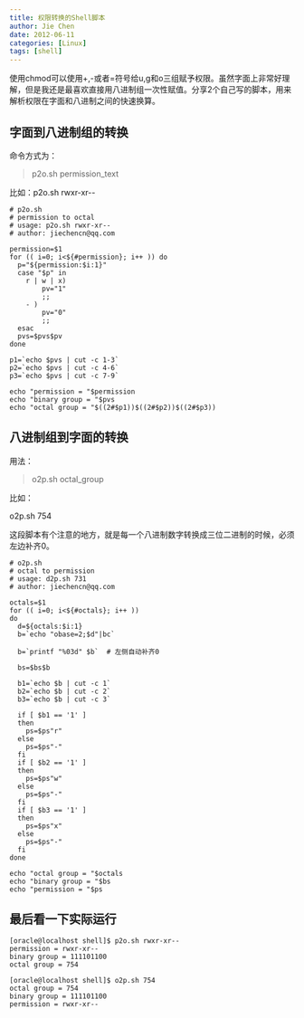 ```yaml
---
title: 权限转换的Shell脚本
author: Jie Chen
date: 2012-06-11
categories: [Linux]
tags: [shell]
---
```


使用chmod可以使用+,-或者=符号给u,g和o三组赋予权限。虽然字面上非常好理解，但是我还是最喜欢直接用八进制组一次性赋值。分享2个自己写的脚本，用来解析权限在字面和八进制之间的快速换算。


## 字面到八进制组的转换

命令方式为：

> p2o.sh permission_text

比如：p2o.sh rwxr-xr--

~~~
# p2o.sh
# permission to octal
# usage: p2o.sh rwxr-xr--
# author: jiechencn@qq.com

permission=$1
for (( i=0; i<${#permission}; i++ )) do
  p="${permission:$i:1}"
  case "$p" in
    r | w | x) 
		pv="1"
		;;
    - ) 
		pv="0"
		;;
  esac
  pvs=$pvs$pv
done

p1=`echo $pvs | cut -c 1-3`
p2=`echo $pvs | cut -c 4-6`
p3=`echo $pvs | cut -c 7-9`

echo "permission = "$permission
echo "binary group = "$pvs
echo "octal group = "$((2#$p1))$((2#$p2))$((2#$p3))
~~~


## 八进制组到字面的转换

用法：

> o2p.sh octal_group

比如：

o2p.sh 754

这段脚本有个注意的地方，就是每一个八进制数字转换成三位二进制的时候，必须左边补齐0。

~~~
# o2p.sh
# octal to permission
# usage: d2p.sh 731
# author: jiechencn@qq.com

octals=$1
for (( i=0; i<${#octals}; i++ )) 
do
  d=${octals:$i:1}
  b=`echo "obase=2;$d"|bc`
  
  b=`printf "%03d" $b`  # 左侧自动补齐0
  
  bs=$bs$b
  
  b1=`echo $b | cut -c 1`
  b2=`echo $b | cut -c 2`
  b3=`echo $b | cut -c 3`
  
  if [ $b1 == '1' ]
  then
    ps=$ps"r"
  else
    ps=$ps"-"
  fi
  if [ $b2 == '1' ]
  then
    ps=$ps"w"
  else
    ps=$ps"-"
  fi
  if [ $b3 == '1' ]
  then
    ps=$ps"x"
  else
    ps=$ps"-"
  fi
done

echo "octal group = "$octals
echo "binary group = "$bs
echo "permission = "$ps
~~~





## 最后看一下实际运行

~~~
[oracle@localhost shell]$ p2o.sh rwxr-xr--
permission = rwxr-xr--
binary group = 111101100
octal group = 754
~~~

~~~
[oracle@localhost shell]$ o2p.sh 754
octal group = 754
binary group = 111101100
permission = rwxr-xr--
~~~
